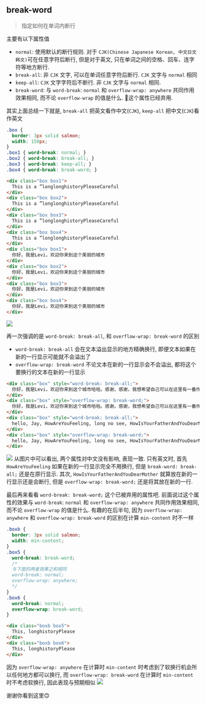 ## break-word
> 指定如何在单词内断行

主要有以下属性值
- `normal`: 使用默认的断行规则. 对于 `CJK(Chinese Japanese Korean, 中文日文韩文)`可在任意字符后断行, 但是对于英文, 只在单词之间的空格、回车、连字符等地方断行.
- `break-all`: 非 `CJK` 文字, 可以在单词任意字符后断行. `CJK` 文字与 `normal` 相同
- `keep-all`: `CJK` 文字字符后不断行. 非 `CJK` 文字与 `normal` 相同.
- `break-word`: 与 `word-break`: `normal` 和 `overflow-wrap: anywhere` 共同作用效果相同, 而不论 `overflow-wrap` 的值是什么. 📕这个属性已经弃用.

其实上面总结一下就是, `break-all` 把英文看作中文(`CJK`), `keep-all` 把中文(`CJK`)看作英文

```css
.box {
  border: 3px solid salmon;
  width: 150px;
}
.box1 { word-break: normal; }
.box2 { word-break: break-all; }
.box3 { word-break: keep-all; }
.box4 { word-break: break-word; }
```
```html
<div class="box box1">
  This is a ”longlonghistoryPleaseCareful
</div>
<div class="box box2">
  This is a ”longlonghistoryPleaseCareful
</div>
<div class="box box3">
  This is a ”longlonghistoryPleaseCareful
</div>
<div class="box box4">
  This is a ”longlonghistoryPleaseCareful
</div>
<div class="box box1">
  你好，我是Levi，欢迎你来到这个美丽的城市
</div>
<div class="box box2">
  你好，我是Levi，欢迎你来到这个美丽的城市
</div>
<div class="box box3">
  你好，我是Levi，欢迎你来到这个美丽的城市
</div>
<div class="box box4">
  你好，我是Levi，欢迎你来到这个美丽的城市
</div>
```
![](../../image/Snipaste_2022-09-20_22-06-03.png)


再一次强调的是 `word-break: break-all`, 和 `overflow-wrap: break-word` 的区别
- `word-break: break-all` 会在文本溢出显示的地方精确换行, 即便文本如果在新的一行显示可能就不会溢出了
- `overflow-wrap: break-word` 不论文本在新的一行显示会不会溢出, 都将这个要换行的文本在新的一行显示

```html
<div class="box" style="word-break: break-all;">
  你好，我是Levi，欢迎你来到这个城市哈哈。感谢，感谢，我想希望自己可以在这里有一番作为加油加油。
</div>
<div class="box" style="overflow-wrap: break-word;">
  你好，我是Levi，欢迎你来到这个城市哈哈。感谢，感谢，我想希望自己可以在这里有一番作为加油加油。
</div>
<div class="box" style="word-break: break-all;">
  hello, Jay, HowAreYouFeeling, long no see, HowIsYourFatherAndYouDearMother
</div>
<div class="box" style="overflow-wrap: break-word;">
  hello, Jay, HowAreYouFeeling, long no see, HowIsYourFatherAndYouDearMother
</div>
```
![](../../image/Snipaste_2022-09-21_08-52-30.png)
从图片中可以看出, 两个属性对中文没有影响, 表现一致. 只有英文时, 首先 `HowAreYouFeeling` 如果在新的一行显示完全不用换行, 但是 `break-word: break-all;` 还是在原行显示. 其次, `HowIsYourFatherAndYouDearMother` 就算放在新的一行显示还是会断行, 但是 `overflow-wrap: break-word;` 还是将其放在新的一行.


最后再来看看 `word-break: break-word;` 这个已被弃用的属性吧. 前面说过这个属性的效果与 `word-break`: `normal` 和 `overflow-wrap: anywhere` 共同作用效果相同, 而不论 `overflow-wrap` 的值是什么. 有趣的在后半句, 因为 `overflow-wrap: anywhere` 和 `overflow-wrap: break-word` 的区别在计算 `min-content` 时不一样

```css
.boxb {
  border: 3px solid salmon;
  width: min-content;
}
.box5 {
  word-break: break-word;
  /* 
  与下面的两者效果之和相同
  word-break: normal; 
  overflow-wrap: anywhere;
  */
}
.box6 {
  word-break: normal;
  overflow-wrap: break-word;
}
```
```html
<div class="boxb box5">
  This, longhistoryPlease
</div>
<div class="boxb box6">
  This, longhistoryPlease
</div>
```
因为 `overflow-wrap: anywhere` 在计算时 `min-content` 时考虑到了软换行机会所以任何地方都可以换行, 而 `overflow-wrap: break-word` 在计算时 `min-content` 时不考虑软换行, 因此表现与预期相似
![](../../image/Snipaste_2022-09-21_21-02-53.png)

谢谢你看到这里😊
